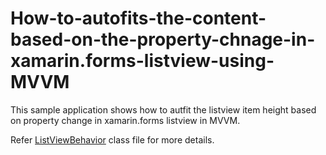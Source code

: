 # How-to-autofits-the-content-based-on-the-property-chnage-in-xamarin.forms-listview-using-MVVM

This sample application shows how to autfit the listview item height based on property change in xamarin.forms listview in MVVM. 

Refer [ListViewBehavior](https://github.com/syncsiva/How-to-autofits-the-content-based-on-the-property-change-in-xamarin.forms-listview-using-MVVM/blob/master/ItemTemplateSelector/SfListViewSample/SfListViewSample/Helpers/ListViewBehavior.cs) class file for more details. 

